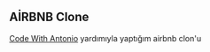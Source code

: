 ## AİRBNB Clone

[Code With Antonio](https://www.youtube.com/watch?v=c_-b_isI4vg&t=332s) yardımıyla yaptığım airbnb clon'u
